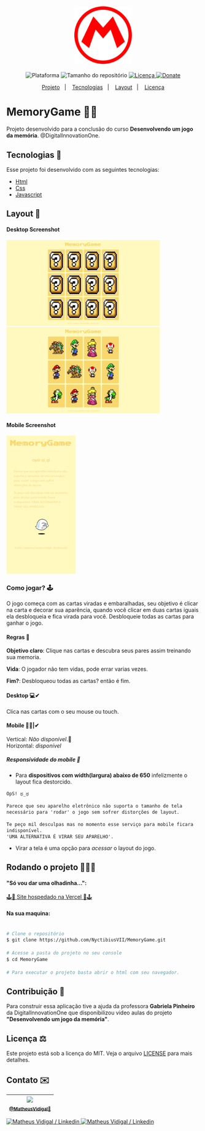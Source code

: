 <h4 align="center">
  <br>
    <img src="./.github/logo-mg.png" width="150" heigh="150" alt="Logo">
</h4>
<p align="center">
  <img alt="Plataforma" src="https://img.shields.io/static/v1?label=Plataforma&message=PC&color=0004DC&labelColor=0001FC">
  <img alt="Tamanho do repositório" src="https://img.shields.io/github/repo-size/NyctibiusVII/MemoryGame?color=f00000&labelColor=fe0016">
  <a href="https://github.com/NyctibiusVII/MemoryGame/blob/master/LICENSE">
    <img alt="Licença" src="https://img.shields.io/static/v1?label=License&message=MIT&color=0004DC&labelColor=0001FC">
  </a>
  <a href="https://picpay.me/Matheus_nyctibius_vii">
  <img alt="Donate" src="https://img.shields.io/static/v1?label=$&message=Donate&color=f00000&labelColor=fe0016">
  </a>
</p>
<p align="center">
  <a href="#MemoryGame-">Projeto</a>&nbsp;&nbsp;&nbsp;|&nbsp;&nbsp;&nbsp;
  <a href="#tecnologias-">Tecnologias</a>&nbsp;&nbsp;&nbsp;|&nbsp;&nbsp;&nbsp;
  <a href="#layout-">Layout</a>&nbsp;&nbsp;&nbsp;|&nbsp;&nbsp;&nbsp;
  <a href="#licença-%EF%B8%8F">Licença</a>
</p>

# MemoryGame 🤯🍄
Projeto desenvolvido para a conclusão do curso **Desenvolvendo um jogo da memória**. @DigitalInnovationOne.


## Tecnologias 🚀
Esse projeto foi desenvolvido com as seguintes tecnologias:

- [Html](https://pt.wikipedia.org/wiki/HTML)
- [Css](https://pt.wikipedia.org/wiki/Cascading_Style_Sheets)
- [Javascript](https://pt.wikipedia.org/wiki/JavaScript)

## Layout 🚧
#### Desktop Screenshot
<div>
<!-- Responsive, 1366 x 768, 50% (Lenovo Ideapad 310)-->
   <img src="./.github/desktop-mg-1.png" width="400px">
   <img src="./.github/desktop-mg-2.png" width="400px">
</div>

#### Mobile Screenshot
<div>
<!-- Responsive, 360 x 720, 50% (Moto G6 Play)-->
   <img src="./.github/mobile-mg-1.png" width="180">
</div>

### Como jogar? 🕹
O jogo começa com as cartas viradas e embaralhadas, seu objetivo é clicar na carta e decorar sua aparência, quando você clicar em duas cartas iguais ela desbloqueia e fica virada para você. Desbloqueie todas as cartas para ganhar o jogo.

#### Regras 🧩
**Objetivo claro**: Clique nas cartas e descubra seus pares assim treinando sua memoria.

**Vida**: O jogador não tem vidas, pode errar varias vezes.

**Fim?**: Desbloqueou todas as cartas? então é fim.

#### Desktop 💻✔
Clica nas cartas com o seu mouse ou touch.

#### Mobile 📱❌|✔
Vertical: *Não disponível*.👻
<br>
Horizontal: *disponível*

##### Responsividade do mobile 📱
- Para **dispositivos com width(largura) abaixo de 650** infelizmente o layout fica destorcido.

```
OpS! ಥ_ಥ

Parece que seu aparelho eletrônico não suporta o tamanho de tela necessário para 'rodar' o jogo sem sofrer distorções de layout.

Te peço mil desculpas mas no momento esse serviço para mobile ficara indisponível.
'UMA ALTERNATIVA É VIRAR SEU APARELHO'.
```
- Virar a tela é uma opção para *acessar* o layout do jogo.

## Rodando o projeto 🚴🏻‍♂️
#### "Só vou dar uma olhadinha...":
  <a href="https://memory-game.vercel.app/">🕹🍄 Site hospedado na Vercel 🍄🕹</a>

#### Na sua maquina:

```bash

# Clone o repositório
$ git clone https://github.com/NyctibiusVII/MemoryGame.git

# Acesse a pasta do projeto no seu console
$ cd MemoryGame

# Para executar o projeto basta abrir o html com seu navegador.
```

## Contribuição 💭
Para construir essa aplicação tive a ajuda da professora **Gabriela Pinheiro** da DigitalInnovationOne que disponibilizou video aulas do projeto **"Desenvolvendo um jogo da memória"**.

## Licença ⚖️
Este projeto está sob a licença do MIT. Veja o arquivo [LICENSE](https://github.com/NyctibiusVII/MemoryGame/blob/master/LICENSE) para mais detalhes.

## Contato ✉️
| <img src="https://user-images.githubusercontent.com/52816125/90341686-05b68880-dfd8-11ea-969c-70c9ce9d0278.jpg" width=100><br><sub><a href="https://www.instagram.com/nyctibius_vii/?hl=pt-br">@MatheusVidigal🦊</a></sub> |
| :---: |

<p align="left">
   <a href="https://www.linkedin.com/in/matheus-vidigal-nyctibiusvii/">
      <img alt="Matheus Vidigal / Linkedin" src="https://img.shields.io/badge/-MatheusVidigal-0001FC?style=flat&logo=Linkedin&logoColor=fff"/>
   </a>
   <a href="https://mail.google.com/mail/u/1/#inbox?compose=GTvVlcSGLCKpKJfwPsKKqzXBplKkGtCLvCQcFWdWxCxQFfkHzzjVkgzrMFPBgKBmWFHvrjrCsMqSH">
      <img alt="Matheus Vidigal / Linkedin" src="https://img.shields.io/badge/-MatheusVidigal-fe0016?style=flat&logo=Gmail&logoColor=fff"/>
   </a>
</p>